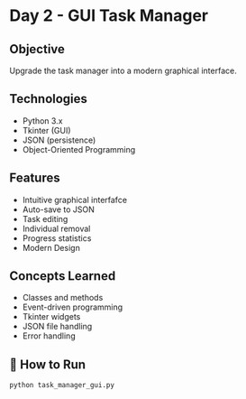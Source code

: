 # Day 2 - GUI Task Manager

## Objective  
Upgrade the task manager into a modern graphical interface.

## Technologies
- Python 3.x
- Tkinter (GUI)
- JSON (persistence)
- Object-Oriented Programming

## Features
* Intuitive graphical interfafce
* Auto-save to JSON
* Task editing
* Individual removal
* Progress statistics
* Modern Design

## Concepts Learned
* Classes and methods
* Event-driven programming
* Tkinter widgets
* JSON file handling
* Error handling

## 🚀 How to Run
```bash
python task_manager_gui.py
